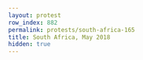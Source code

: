 ```yaml
---
layout: protest
row_index: 882
permalink: protests/south-africa-165
title: South Africa, May 2018
hidden: true
---
```

